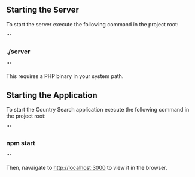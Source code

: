 ## Starting the Server

To start the server execute the following command in the project root:

'''
### ./server
'''

This requires a PHP binary in your system path.

## Starting the Application

To start the Country Search application execute the following command in the project root:

'''
### npm start
'''

Then, navaigate to [http://localhost:3000](http://localhost:3000) to view it in the browser.